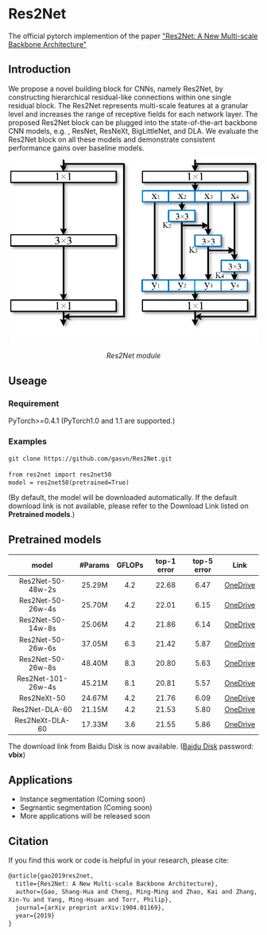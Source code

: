 # Res2Net
The official pytorch implemention of the paper ["Res2Net: A New Multi-scale Backbone Architecture"](https://arxiv.org/pdf/1904.01169.pdf)
## Introduction
We propose a novel building block for CNNs, namely Res2Net, by constructing hierarchical residual-like
connections within one single residual block. The Res2Net represents multi-scale features at a granular level and increases the range
of receptive fields for each network layer. The proposed Res2Net block can be plugged into the state-of-the-art backbone CNN models,
e.g. , ResNet, ResNeXt, BigLittleNet, and DLA. We evaluate the Res2Net block on all these models and demonstrate consistent performance gains over baseline models.
<p align="center">
	<img src="figures/res2net_structure.png" alt="Sample"  width="500">
	<p align="center">
		<em>Res2Net module</em>
	</p>
</p>

## Useage
### Requirement
PyTorch>=0.4.1 (PyTorch1.0 and 1.1 are supported.)
### Examples 
```
git clone https://github.com/gasvn/Res2Net.git

from res2net import res2net50
model = res2net50(pretrained=True)
```
(By default, the model will be downloaded automatically.
If the default download link is not available, please refer to the Download Link listed on **Pretrained models**.)
## Pretrained models
| model |#Params | GFLOPs |top-1 error| top-5 error| Link |
| :--: | :--: | :--: | :--: | :--: | :--: |
| Res2Net-50-48w-2s  | 25.29M | 4.2 | 22.68 | 6.47 |[OneDrive](https://1drv.ms/u/s!AkxDDnOtroRPbo7RnRUz-7ejhLg?e=gU2EZG)
| Res2Net-50-26w-4s  | 25.70M | 4.2 | 22.01 | 6.15 |[OneDrive](https://1drv.ms/u/s!AkxDDnOtroRPbMavn7eawKhvCPY?e=TBHOuT)
| Res2Net-50-14w-8s  | 25.06M | 4.2 | 21.86 | 6.14 |[OneDrive](https://1drv.ms/u/s!AkxDDnOtroRPdOTqhF8ne_aakDI?e=EVb8Ri)
| Res2Net-50-26w-6s  | 37.05M | 6.3 | 21.42 | 5.87 |[OneDrive](https://1drv.ms/u/s!AkxDDnOtroRPc2mqy1h8324sxxI?e=Go4p7I)
| Res2Net-50-26w-8s  | 48.40M | 8.3 | 20.80 | 5.63 |[OneDrive](https://1drv.ms/u/s!AkxDDnOtroRPdTrAd_Afzc26Z7Q?e=slYqsR)
| Res2Net-101-26w-4s | 45.21M | 8.1 | 20.81 | 5.57 |[OneDrive](https://1drv.ms/u/s!AkxDDnOtroRPcJRgTLkahL0cFYw?e=nwbnic)
| Res2NeXt-50        | 24.67M | 4.2 | 21.76 | 6.09 |[OneDrive](https://1drv.ms/u/s!AkxDDnOtroRPcWlWLXBuKxma7DQ?e=mt4dQf)
| Res2Net-DLA-60     | 21.15M | 4.2 | 21.53 | 5.80 |[OneDrive](https://1drv.ms/u/s!AkxDDnOtroRPbWAqdcatece24vs?e=t3shXH)
| Res2NeXt-DLA-60    | 17.33M | 3.6 | 21.55 | 5.86 |[OneDrive](https://1drv.ms/u/s!AkxDDnOtroRPcjxCM0kAYHEaEd0?e=9WrBpj)


The download link from Baidu Disk is now available. ([Baidu Disk](https://pan.baidu.com/s/1BP7X222ZPqOndbojwOPjkw) password: **vbix**)
## Applications
- Instance segmentation (Coming soon)
- Segmantic segmentation (Coming soon)
- More applications will be released soon

## Citation
If you find this work or code is helpful in your research, please cite:
```
@article{gao2019res2net,
  title={Res2Net: A New Multi-scale Backbone Architecture},
  author={Gao, Shang-Hua and Cheng, Ming-Ming and Zhao, Kai and Zhang, Xin-Yu and Yang, Ming-Hsuan and Torr, Philip},
  journal={arXiv preprint arXiv:1904.01169},
  year={2019}
}
```
